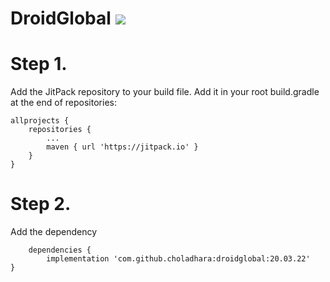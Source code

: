 # DroidGlobal [![](https://jitpack.io/v/choladhara/droidglobal.svg)](https://jitpack.io/#choladhara/droidglobal)


# Step 1.
Add the JitPack repository to your build file. Add it in your root build.gradle at the end of repositories:

	allprojects {
		repositories {
			...
			maven { url 'https://jitpack.io' }
		}
	}
  
  
# Step 2.
Add the dependency
  
    	dependencies {
	        implementation 'com.github.choladhara:droidglobal:20.03.22'
	}

  
